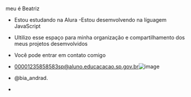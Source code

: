 meu é Beatriz  

- Estou estudando na Alura
-Estou desemvolvendo na líguagem JavaScript
- Ultilizo esse espaço para minha organização e compartilhamento dos meus projetos desemvolvidos
- Você pode entrar em contato comigo
- 00001235858583sp@aluno.educacacao.sp.gov.br![image](https://github.com/user-attachments/assets/748aa967-db01-4850-ba72-62fa07806799)

- @bia_andrad.
- 
